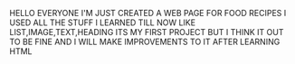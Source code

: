 HELLO EVERYONE I'M JUST CREATED A WEB PAGE FOR FOOD RECIPES
I USED ALL THE STUFF I LEARNED TILL NOW LIKE LIST,IMAGE,TEXT,HEADING
ITS MY FIRST PROJECT BUT I THINK IT OUT TO BE FINE AND I WILL MAKE IMPROVEMENTS TO IT AFTER LEARNING HTML
 

